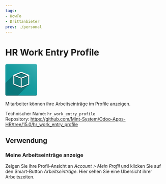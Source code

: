 ```yaml
---
tags:
- HowTo
- Drittanbieter
prev: ./personal
---
```

# HR Work Entry Profile
![icon_oms_box](assets/icon_oms_box.png)

Mitarbeiter können ihre Arbeitseinträge im Profile anzeigen.

Technischer Name: `hr_work_entry_profile`\
Repository: <https://github.com/Mint-System/Odoo-Apps-HR/tree/15.0/hr_work_entry_profile>

## Verwendung

### Meine Arbeitseinträge anzeige

Zeigen Sie ihre Profil-Ansicht an *Account > Mein Profil* und klicken Sie auf den Smart-Button *Arbeitseinträge*. Hier sehen Sie eine Übersicht ihrer Arbeitszeiten.